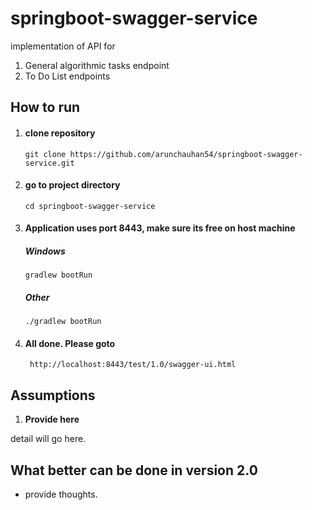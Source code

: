 # springboot-swagger-service
implementation of API for
1. General algorithmic tasks endpoint
2. To Do List endpoints


## How to run

1.  #### clone repository

        git clone https://github.com/arunchauhan54/springboot-swagger-service.git

2.  #### go to project directory

        cd springboot-swagger-service  

3.  #### Application uses port 8443, make sure its free on host machine

    ##### Windows

        gradlew bootRun
  
    ##### Other

        ./gradlew bootRun
    
4. #### All done. Please goto

        http://localhost:8443/test/1.0/swagger-ui.html
        

## Assumptions

1.  **Provide here**

  detail will go here.


 
## What better can be done in version 2.0
* provide thoughts. 